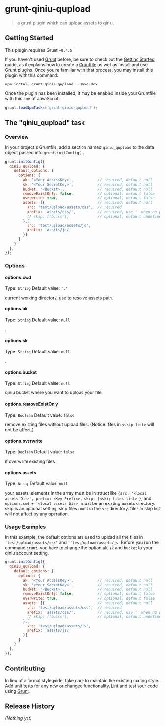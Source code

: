 # grunt-qiniu-qupload

> a grunt plugin which can upload assets to qiniu.

## Getting Started
This plugin requires Grunt `~0.4.5`

If you haven't used [Grunt](http://gruntjs.com/) before, be sure to check out the [Getting Started](http://gruntjs.com/getting-started) guide, as it explains how to create a [Gruntfile](http://gruntjs.com/sample-gruntfile) as well as install and use Grunt plugins. Once you're familiar with that process, you may install this plugin with this command:

```shell
npm install grunt-qiniu-qupload --save-dev
```

Once the plugin has been installed, it may be enabled inside your Gruntfile with this line of JavaScript:

```js
grunt.loadNpmTasks('grunt-qiniu-qupload');
```

## The "qiniu_qupload" task

### Overview
In your project's Gruntfile, add a section named `qiniu_qupload` to the data object passed into `grunt.initConfig()`.

```js
grunt.initConfig({
  qiniu_qupload: {
    default_options: {
      options: {
        ak: '<Your AccessKey>',           // required, default null
        sk: '<Your SecretKey>',           // required, default null
        bucket: '<Bucket>',               // required, default null
        removeExistOnly: false,           // optional, default false
        overwrite: true,                  // optional, default false
        assets: [{                        // required, default null
          src: 'test/upload/assets/css',  // required
          prefix: 'assets/css/',          // required, use '' when no prefix
          // skip: ['b.css'],             // optional, default undefined
        },{
          src: 'test/upload/assets/js',
          prefix: 'assets/js/'
        }]
      }
    }
  },
});
```

### Options

#### options.cwd
Type: `String`
Default value: `'.'`

current working directory, use to resolve assets path.

#### options.ak
Type: `String`
Default value: `null`

<Your AccessKey>.

#### options.sk
Type: `String`
Default value: `null`

<Your AccessKey>.

#### options.bucket
Type: `String`
Default value: `null`

qiniu bucket where you want to upload your file.

#### options.removeExistOnly
Type: `Boolean`
Default value: `false`

remove existing files without upload files. (Notice: files in `<skip list>` will not be affect.)

#### options.overwrite
Type: `Boolean`
Default value: `false`

if overwrite existing files.

#### options.assets
Type: `Array`
Default value: `null`

your assets. elements in the array must be in struct like `{src: '<local assets Dir>', prefix: <Key Prefix>, skip: [<skip files list>]}`, and `options.cwd + '<local assets Dir>'` must be an existing assets directory. skip is an optional setting, skip files must in the `src` directory. files in skip list will not affect by any operation.

### Usage Examples

In this example, the default options are used to upload all the files in `'test/upload/assets/css'` and `''test/upload/assets/js`. Before you run the command `grunt`, you have to change the option `ak`, `sk` and `bucket` to your qiniu account setting.

```js
grunt.initConfig({
  qiniu_qupload: {
    default_options: {
      options: {
        ak: '<Your AccessKey>',           // required, default null
        sk: '<Your SecretKey>',           // required, default null
        bucket: '<Bucket>',               // required, default null
        removeExistOnly: false,           // optional, default false
        overwrite: true,                  // optional, default false
        assets: [{                        // required, default null
          src: 'test/upload/assets/css',  // required
          prefix: 'assets/css/',          // required, use '' when no prefix
          // skip: ['b.css'],             // optional, default undefined
        },{
          src: 'test/upload/assets/js',
          prefix: 'assets/js/'
        }]
      }
    }
  },
});
```

## Contributing
In lieu of a formal styleguide, take care to maintain the existing coding style. Add unit tests for any new or changed functionality. Lint and test your code using [Grunt](http://gruntjs.com/).

## Release History
_(Nothing yet)_
